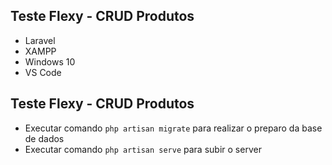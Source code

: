 ## Teste Flexy - CRUD Produtos

- Laravel
- XAMPP
- Windows 10
- VS Code

## Teste Flexy - CRUD Produtos

- Executar comando `php artisan migrate` para realizar o preparo da base de dados
- Executar comando `php artisan serve` para subir o server
